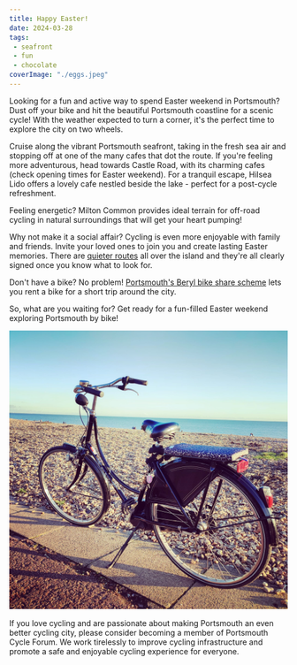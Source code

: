```yaml
---
title: Happy Easter!
date: 2024-03-28
tags: 
 - seafront
 - fun
 - chocolate
coverImage: "./eggs.jpeg"
---
```

Looking for a fun and active way to spend Easter weekend in Portsmouth? Dust off your bike and hit the beautiful Portsmouth coastline for a scenic cycle! With the weather expected to turn a corner, it's the perfect time to explore the city on two wheels.

Cruise along the vibrant Portsmouth seafront, taking in the fresh sea air and stopping off at one of the many cafes that dot the route. If you're feeling more adventurous, head towards Castle Road, with its charming cafes (check opening times for Easter weekend).  For a tranquil escape, Hilsea Lido offers a lovely cafe nestled beside the lake - perfect for a post-cycle refreshment.

Feeling energetic?  Milton Common provides ideal terrain for off-road cycling in natural surroundings that will get your heart pumping!

Why not make it a social affair? Cycling is even more enjoyable with family and friends. Invite your loved ones to join you and create lasting Easter memories.  There are [quieter routes](https://www.visitportsmouth.co.uk/dbimgs/Quieter%20Routes%20Cycle%20Map.pdf) all over the island and they're all clearly signed once you know what to look for.

Don't have a bike? No problem! [Portsmouth's Beryl bike share scheme](https://beryl.cc/scheme/portsmouth) lets you rent a bike for a short trip around the city.

So, what are you waiting for? Get ready for a fun-filled Easter weekend exploring Portsmouth by bike!

![Bike on the seafront](./bike.jpeg)

If you love cycling and are passionate about making Portsmouth an even better cycling city, please consider becoming a member of Portsmouth Cycle Forum. We work tirelessly to improve cycling infrastructure and promote a safe and enjoyable cycling experience for everyone.
